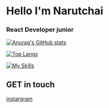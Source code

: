 <h1>Hello I'm Narutchai</h1>
<h3> React Developer junior</h3>

[![Anurag's GitHub stats](https://github-readme-stats.vercel.app/api?username=Narutchai01&show_icons=true&theme=outrun )](https://github.com/anuraghazra/github-readme-stats)

[![Top Langs](https://github-readme-stats.vercel.app/api/top-langs/?username=Narutchai01&show_icons=true&theme=outrun&hide=jupyter%20notebook,html,tex,css )](https://github.com/anuraghazra/github-readme-stats)



 [![My Skills ](https://skillicons.dev/icons?i=react,js,ts,html,css,git,py,nodejs,figma)](https://skillicons.dev)
## GET in touch
[instargram](https://www.instagram.com/naruaichai.jsx/)
